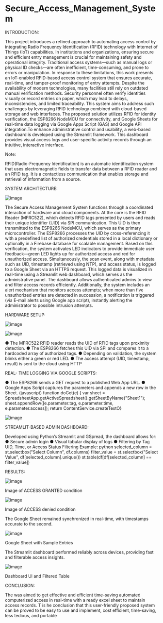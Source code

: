 # Secure_Access_Management_System

INTRODUCTION:

This project introduces a refined approach to automating access control by integrating Radio Frequency Identification (RFID) technology with Internet of Things (IoT) capabilities. In institutions and organizations, ensuring secure and efficient entry management is crucial for maintaining safety and operational integrity. Traditional access systems—such as manual logs or physical ID checks—are often inefficient, time-consuming, and prone to errors or manipulation. In response to these limitations, this work presents an IoT-enabled RFID-based access control system that ensures accurate, real-time, and tamper-proof monitoring of entry attempts. Despite the availability of modern technologies, many facilities still rely on outdated manual verification methods. Security personnel often verify identities visually or record entries on paper, which may lead to delays, inconsistencies, and limited traceability. This system aims to address such challenges by leveraging RFID technology combined with cloud-based storage and web interfaces. The proposed solution utilizes RFID for identity verification, the ESP8266 NodeMCU for connectivity, and Google Sheets for real-time data logging via Google Apps Script (GAS) and Google API integration.To enhance administrative control and usability, a web-based dashboard is developed using the Streamlit framework. This dashboard provides visual access logs and user-specific activity records through an intuitive, interactive interface.

Note:

RFID(Radio-Frequency Identification) is an automatic identification system that uses electromagnetic fields to transfer data between a RFID reader and an RFID tag. It is a contactless communication that enables storage and retrieval of information from a source.


SYSTEM ARCHITECTURE:

![image](https://github.com/user-attachments/assets/3af1689e-6d41-42f3-a16b-5bc3fb111957)

The Secure Access Management System functions through a coordinated interaction of hardware and cloud components. At the core is the RFID Reader (MFRC522), which detects RFID tags presented by users and reads their unique identifier (UID) via SPI communication. This UID is then transmitted to the ESP8266 NodeMCU, which serves as the primary microcontroller. The ESP8266 processes the UID by cross-referencing it with a predefined list of authorized credentials stored in a local dictionary or optionally in a Firebase database for scalable management. Based on this verification, the system activates LED indicators to provide immediate user feedback—green LED lights up for authorized access and red for unauthorized access. Simultaneously, the scan event, along with metadata such as UID, timestamp (retrieved using NTP), and access status, is logged to a Google Sheet via an HTTPS request. This logged data is visualized in real-time using a Streamlit web dashboard, which serves as the administrative panel. The dashboard allows authenticated admins to view and filter access records efficiently. Additionally, the system includes an alert mechanism that monitors access attempts; when more than five unauthorized entries are detected in succession, a notification is triggered (via E-mail alerts using Google app script), instantly alerting the administrator to possible intrusion attempts.


HARDWARE SETUP:

![image](https://github.com/user-attachments/assets/f62cd21e-cfc8-4f18-bec0-92661df596a3)

![image](https://github.com/user-attachments/assets/f47ab677-5d96-4367-9f1d-6a2d995948a2)

● The MFRC522 RFID reader reads the UID of RFID tags upon proximity detection.
● The ESP8266 fetches this UID via SPI and compares it to a hardcoded array of authorized tags.
● Depending on validation, the system blinks either a green or red LED.
● The access attempt (UID, timestamp, result) is sent to the cloud using HTTP

REAL- TIME LOGGING VIA GOOGLE SCRIPTS:

● The ESP8266 sends a GET request to a published Web App URL.
● Google Apps Script captures the parameters and appends a new row in the Sheet. (javascript)
function doGet(e) {
 var sheet = SpreadsheetApp.getActiveSpreadsheet().getSheetByName("Sheet1");
 sheet.appendRow([e.parameter.tag, e.parameter.time, e.parameter.access]);
 return ContentService.createTextO}

 ![image](https://github.com/user-attachments/assets/2567f8b0-2abe-4d74-9bfc-9ca720b4de80)

 STREAMLIT-BASED ADMIN DASHBOARD:
 
Developed using Python’s Streamlit and GSpread, the dashboard allows for:
● Secure admin login
● Visual tabular display of logs
● Filtering by Tag UID, Time, or Access Status
Filtering Example:
python
selected_column = st.selectbox("Select Column", df.columns)
filter_value = st.selectbox("Select Value", df[selected_column].unique())
st.table(df[df[selected_column] == filter_value])

RESULTS:

![image](https://github.com/user-attachments/assets/a2abf155-ef3e-4d75-903a-f0563c21a400)

 Image of ACCESS GRANTED condition

![image](https://github.com/user-attachments/assets/aefea983-6610-4278-af8c-3cb4346964b0)

 Image of ACCESS denied condition

 The Google Sheet remained synchronized in real-time, with timestamps accurate to the
second.

![image](https://github.com/user-attachments/assets/79d6be10-e9e2-40a4-b67f-13ae25f2189c)

Google Sheet with Sample Entries

The Streamlit dashboard performed reliably across devices, providing fast and
filterable access insights.

![image](https://github.com/user-attachments/assets/7b0551a5-aec7-4a83-bd4a-ef0241adde8b)

 Dashboard UI and Filtered Table

 CONCLUSION:
 
The was aimed to get effective and efficient time-saving automated computerized access in real-time with a ready excel sheet to maintain access records. T is he conclusion that this user-friendly proposed system can be proved to be easy to use and implement, cost efficient, time-saving, less tedious, and portable










